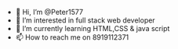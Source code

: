 - 👋 Hi, I’m @Peter1577
- 👀 I’m interested in full stack web developer
- 🌱 I’m currently learning HTML,CSS & java script
- 📫 How to reach me on 8919112371

<!---
Peter1577/Peter1577 is a ✨ special ✨ repository because its `README.md` (this file) appears on your GitHub profile.
You can click the Preview link to take a look at your changes.
--->
